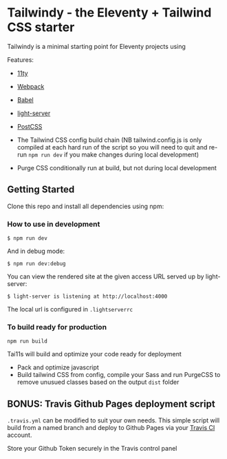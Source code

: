 # Tailwindy - the Eleventy + Tailwind CSS starter

Tailwindy is a minimal starting point for Eleventy projects using

Features:
- [11ty](https://www.11ty.io/)
- [Webpack](https://webpack.js.org/)
- [Babel](https://babeljs.io/)
- [light-server](https://github.com/txchen/light-server)
- [PostCSS](https://postcss.org/)

- The Tailwind CSS config build chain (NB tailwind.config.js is only compiled at each hard run of the script so you will need to quit and re-run `npm run dev` if you make changes during local development)
- Purge CSS conditionally run at build, but not during local development

## Getting Started

Clone this repo and install all dependencies using npm:

### How to use in development

```
$ npm run dev
```
 And in debug mode:
 
```
$ npm run dev:debug
```

You can view the rendered site at the given access URL served up by light-server:
```
$ light-server is listening at http://localhost:4000
```

The local url is configured in `.lightserverrc`

### To build ready for production

```
npm run build
```

Tai11s will build and optimize your code ready for deployment

- Pack and optimize javascript
- Build tailwind CSS from config, compile your Sass and run PurgeCSS to remove unusued classes based on the output `dist` folder

## BONUS: Travis Github Pages deployment script

`.travis.yml` can be modified to suit your own needs. This simple script will build from a named branch and deploy to Github Pages via your [Travis CI](https://travis-ci.org/) account. 

Store your Github Token securely in the Travis control panel
